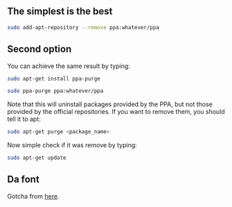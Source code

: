 ## The simplest is the best
```bash
sudo add-apt-repository --remove ppa:whatever/ppa
```

## Second option
You can achieve the same result by typing:

```bash
sudo apt-get install ppa-purge
```

```bash
sudo ppa-purge ppa:whatever/ppa
```

Note that this will uninstall packages provided by the PPA, but not those provided by the official repositories. If you want to remove them, you should tell it to apt:

```bash
sudo apt-get purge <package_name>
```

Now simple check if it was remove by typing:  
```bash
sudo apt-get update
```

## Da font
Gotcha from [here](https://askubuntu.com/questions/307/how-can-ppas-be-removed).